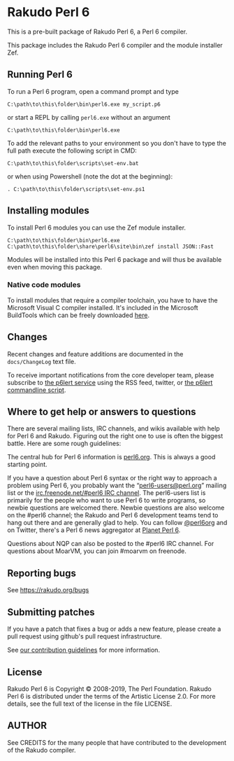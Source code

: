 # Rakudo Perl 6

This is a pre-built package of Rakudo Perl 6, a Perl 6 compiler.

This package includes the Rakudo Perl 6 compiler and the module installer Zef.


## Running Perl 6

To run a Perl 6 program, open a command prompt and type

    C:\path\to\this\folder\bin\perl6.exe my_script.p6

or start a REPL by calling `perl6.exe` without an argument

    C:\path\to\this\folder\bin\perl6.exe

To add the relevant paths to your environment so you don't have to type the full path execute the following script in CMD:

    C:\path\to\this\folder\scripts\set-env.bat

or when using Powershell (note the dot at the beginning):

    . C:\path\to\this\folder\scripts\set-env.ps1


## Installing modules

To install Perl 6 modules you can use the Zef module installer.

    C:\path\to\this\folder\bin\perl6.exe C:\path\to\this\folder\share\perl6\site\bin\zef install JSON::Fast

Modules will be installed into this Perl 6 package and will thus be available even when moving this package.


### Native code modules

To install modules that require a compiler toolchain, you have to have the Microsoft Visual C compiler installed. It's included in the Microsoft BuildTools which can be freely downloaded [here](https://visualstudio.microsoft.com/thank-you-downloading-visual-studio/?sku=BuildTools).


## Changes

Recent changes and feature additions are documented in the `docs/ChangeLog`
text file.

To receive important notifications from the core developer team, please
subscribe to [the p6lert service](https://alerts.perl6.org) using the RSS feed,
twitter, or [the p6lert commandline script](https://github.com/zoffixznet/perl6-p6lert).


## Where to get help or answers to questions

There are several mailing lists, IRC channels, and wikis available with
help for Perl 6 and Rakudo. Figuring out the right one to use
is often the biggest battle. Here are some rough guidelines:

The central hub for Perl 6 information is [perl6.org](http://perl6.org/).
This is always a good starting point.

If you have a question about Perl 6 syntax or the right way to approach
a problem using Perl 6, you probably want the “perl6-users@perl.org”
mailing list or the [irc.freenode.net/#perl6 IRC
channel](https://webchat.freenode.net/?channels=#perl6). The perl6-users
list is primarily for the people who want to use Perl 6 to write
programs, so newbie questions are welcomed there.  Newbie questions
are also welcome on the #perl6 channel; the Rakudo and Perl 6
development teams tend to hang out there and are generally glad
to help.  You can follow [@perl6org](https://twitter.com/perl6org)
and on Twitter, there's a Perl 6 news aggregator at
[Planet Perl 6](http://pl6anet.org/).

Questions about NQP can also be posted to the #perl6 IRC channel.
For questions about MoarVM, you can join #moarvm on freenode.


## Reporting bugs

See https://rakudo.org/bugs


## Submitting patches

If you have a patch that fixes a bug or adds a new feature, please
create a pull request using github's pull request infrastructure.

See [our contribution guidelines](https://github.com/rakudo/rakudo/blob/master/CONTRIBUTING.md) for more information.


## License

Rakudo Perl 6 is Copyright © 2008-2019, The Perl Foundation. Rakudo Perl 6
is distributed under the terms of the Artistic License 2.0. For more
details, see the full text of the license in the file LICENSE.


## AUTHOR

See CREDITS for the many people that have contributed
to the development of the Rakudo compiler.
